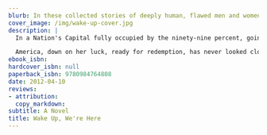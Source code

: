```yaml
---
blurb: In these collected stories of deeply human, flawed men and women in search of connection, consolation and better odds, Dallas Hudgens once again taps into the powerful and resonant view of ordinary lives made less so that has earned him national praise for his novels, Drive Like Hell and Season of Gene.
cover_image: /img/wake-up-cover.jpg
description: |
  In a Nation's Capital fully occupied by the ninety-nine percent, going about the business of their lives, and in Detroit, Buffalo, Winnipeg, Oxnard and Tampa, life lays down its rhythm in dreams, promises and bills, the truth in neon light through the hazy smoke, and the telltale beat of inconstant hearts, foreclosures, and the everyday rigors of smoking, drinking, working, parenting, cheating, and praying that just one break could make it.

  America, down on her luck, ready for redemption, has never looked closer than this, or more like us.
ebook_isbn:
hardcover_isbn: null
paperback_isbn: 9780984764808
date: 2012-04-10
reviews:
- attribution:
  copy_markdown:
subtitle: A Novel
title: Wake Up, We're Here
---
```

